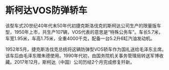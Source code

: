 # 斯柯达VOS防弹轿车

  该型车式20世纪40年代末50年代初捷克斯洛伐克的斯柯达公司生产的限量版车型，1950年上市，共生产107辆，VOS代表的意思是“特殊公务车”。车长5.7米，车宽1.95米，车高1.75米，全重4000千克，配备一台5.2升6缸汽油发动机。

  1952年5月，捷克斯洛伐克总统将这辆防弹型VOS轿车作为国礼送给毛泽东主席。该车后由毛泽东赠朱德使用。1990年代初，由国务院机关事务管理局转送军博收藏。2017年12月，斯柯达（中国）公司历经2个月完成修复歼新。
